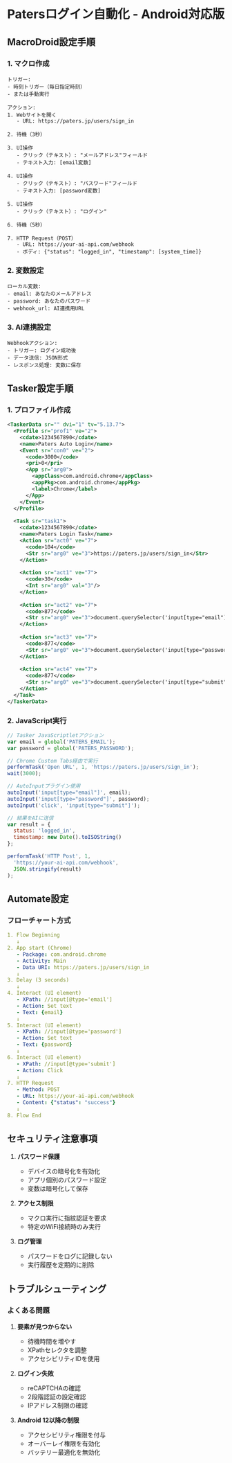 # Patersログイン自動化 - Android対応版

## MacroDroid設定手順

### 1. マクロ作成
```
トリガー: 
- 時刻トリガー（毎日指定時刻）
- または手動実行

アクション:
1. Webサイトを開く
   - URL: https://paters.jp/users/sign_in
   
2. 待機（3秒）

3. UI操作
   - クリック（テキスト）: "メールアドレス"フィールド
   - テキスト入力: [email変数]

4. UI操作  
   - クリック（テキスト）: "パスワード"フィールド
   - テキスト入力: [password変数]

5. UI操作
   - クリック（テキスト）: "ログイン"

6. 待機（5秒）

7. HTTP Request（POST）
   - URL: https://your-ai-api.com/webhook
   - ボディ: {"status": "logged_in", "timestamp": [system_time]}
```

### 2. 変数設定
```
ローカル変数:
- email: あなたのメールアドレス
- password: あなたのパスワード
- webhook_url: AI連携用URL
```

### 3. AI連携設定
```
Webhookアクション:
- トリガー: ログイン成功後
- データ送信: JSON形式
- レスポンス処理: 変数に保存
```

## Tasker設定手順

### 1. プロファイル作成
```xml
<TaskerData sr="" dvi="1" tv="5.13.7">
  <Profile sr="prof1" ve="2">
    <cdate>1234567890</cdate>
    <name>Paters Auto Login</name>
    <Event sr="con0" ve="2">
      <code>3000</code>
      <pri>0</pri>
      <App sr="arg0">
        <appClass>com.android.chrome</appClass>
        <appPkg>com.android.chrome</appPkg>
        <label>Chrome</label>
      </App>
    </Event>
  </Profile>
  
  <Task sr="task1">
    <cdate>1234567890</cdate>
    <name>Paters Login Task</name>
    <Action sr="act0" ve="7">
      <code>104</code>
      <Str sr="arg0" ve="3">https://paters.jp/users/sign_in</Str>
    </Action>
    
    <Action sr="act1" ve="7">
      <code>30</code>
      <Int sr="arg0" val="3"/>
    </Action>
    
    <Action sr="act2" ve="7">
      <code>877</code>
      <Str sr="arg0" ve="3">document.querySelector('input[type="email"]').value = '%EMAIL%';</Str>
    </Action>
    
    <Action sr="act3" ve="7">
      <code>877</code>
      <Str sr="arg0" ve="3">document.querySelector('input[type="password"]').value = '%PASSWORD%';</Str>
    </Action>
    
    <Action sr="act4" ve="7">
      <code>877</code>
      <Str sr="arg0" ve="3">document.querySelector('input[type="submit"]').click();</Str>
    </Action>
  </Task>
</TaskerData>
```

### 2. JavaScript実行
```javascript
// Tasker JavaScriptletアクション
var email = global('PATERS_EMAIL');
var password = global('PATERS_PASSWORD');

// Chrome Custom Tabs経由で実行
performTask('Open URL', 1, 'https://paters.jp/users/sign_in');
wait(3000);

// AutoInputプラグイン使用
autoInput('input[type="email"]', email);
autoInput('input[type="password"]', password);
autoInput('click', 'input[type="submit"]');

// 結果をAIに送信
var result = {
  status: 'logged_in',
  timestamp: new Date().toISOString()
};

performTask('HTTP Post', 1, 
  'https://your-ai-api.com/webhook',
  JSON.stringify(result)
);
```

## Automate設定

### フローチャート方式
```yaml
1. Flow Beginning
   ↓
2. App start (Chrome)
   - Package: com.android.chrome
   - Activity: Main
   - Data URI: https://paters.jp/users/sign_in
   ↓
3. Delay (3 seconds)
   ↓
4. Interact (UI element)
   - XPath: //input[@type='email']
   - Action: Set text
   - Text: {email}
   ↓
5. Interact (UI element)  
   - XPath: //input[@type='password']
   - Action: Set text
   - Text: {password}
   ↓
6. Interact (UI element)
   - XPath: //input[@type='submit']
   - Action: Click
   ↓
7. HTTP Request
   - Method: POST
   - URL: https://your-ai-api.com/webhook
   - Content: {"status": "success"}
   ↓
8. Flow End
```

## セキュリティ注意事項

1. **パスワード保護**
   - デバイスの暗号化を有効化
   - アプリ個別のパスワード設定
   - 変数は暗号化して保存

2. **アクセス制限**
   - マクロ実行に指紋認証を要求
   - 特定のWiFi接続時のみ実行

3. **ログ管理**
   - パスワードをログに記録しない
   - 実行履歴を定期的に削除

## トラブルシューティング

### よくある問題
1. **要素が見つからない**
   - 待機時間を増やす
   - XPathセレクタを調整
   - アクセシビリティIDを使用

2. **ログイン失敗**
   - reCAPTCHAの確認
   - 2段階認証の設定確認
   - IPアドレス制限の確認

3. **Android 12以降の制限**
   - アクセシビリティ権限を付与
   - オーバーレイ権限を有効化
   - バッテリー最適化を無効化